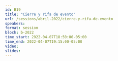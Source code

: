 ```yaml
---
id: B19
title: "Cierre y rifa de evento"
url: /sessions/abril-2022/cierre-y-rifa-de-evento
speakers:
format: session
block: b-2022
time_start: 2022-04-07T18:50:00-05:00
time_end: 2022-04-07T19:15:00-05:00
video:
slides:
---
```

